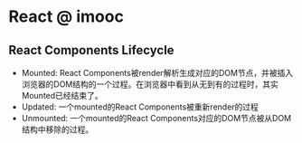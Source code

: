 # React @ imooc
## React Components Lifecycle
- Mounted: React Components被render解析生成对应的DOM节点，并被插入浏览器的DOM结构的一个过程。在浏览器中看到从无到有的过程时，其实Mounted已经结束了。
- Updated: 一个mounted的React Components被重新render的过程
- Unmounted: 一个mounted的React Components对应的DOM节点被从DOM结构中移除的过程。